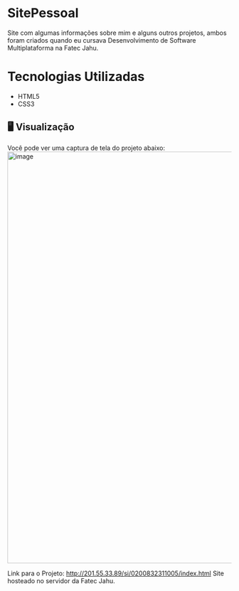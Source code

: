# SitePessoal
Site com algumas informações sobre mim e alguns outros projetos, ambos foram criados quando eu cursava Desenvolvimento de Software Multiplataforma na Fatec Jahu.

# Tecnologias Utilizadas
- HTML5
- CSS3

## 🖥️ Visualização
Você pode ver uma captura de tela do projeto abaixo:
<img width="1856" height="926" alt="image" src="https://github.com/user-attachments/assets/acc0c3d6-d84d-4131-83ab-987a067b3356" />

Link para o Projeto: http://201.55.33.89/si/0200832311005/index.html
Site hosteado no servidor da Fatec Jahu.
